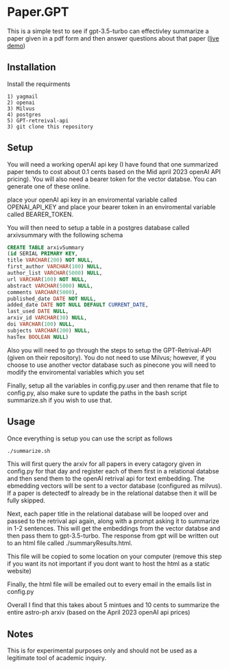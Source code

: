 # Paper.GPT

This is a simple test to see if gpt-3.5-turbo can effectivley summarize a paper
given in a pdf form and then answer questions about that paper (<a href="https://algebrist.ddns.net/~tboudreaux/files/summaryResults.html">live demo</a>)

## Installation
Install the requirments

	1) yagmail
	2) openai
	3) Milvus
	4) postgres
	5) GPT-retreival-api
	3) git clone this repository

## Setup
You will need a working openAI api key (I have found that one summarized paper
tends to cost about 0.1 cents based on the Mid april 2023 openAI API pricing).
You will also need a bearer token for the vector databse. You can generate one
of these online.

place your openAI api key in an enviromental variable called OPENAI_API_KEY
and place your bearer token in an enviromental variable called BEARER_TOKEN.

You will then need to setup a table in a postgres database called arxivsummary
with the following schema

```sql
CREATE TABLE arxivSummary 
(id SERIAL PRIMARY KEY, 
title VARCHAR(200) NOT NULL, 
first_author VARCHAR(100) NULL, 
author_list VARCHAR(5000) NULL, 
url VARCHAR(100) NOT NULL, 
abstract VARCHAR(5000) NULL, 
comments VARCHAR(5000), 
published_date DATE NOT NULL, 
added_date DATE NOT NULL DEFAULT CURRENT_DATE, 
last_used DATE NULL, 
arxiv_id VARCHAR(30) NULL, 
doi VARCHAR(100) NULL, 
subjects VARCHAR(200) NULL, 
hasTex BOOLEAN NULL)
```

Also you will need to go through the steps to setup the GPT-Retrival-API (given
on their repository). You do not need to use Milvus; however, if you choose to
use another vector database such as pinecone you will need to modify the
enviromental variables which you set

Finally, setup all the variables in config.py.user and then rename that file to
config.py, also make sure to update the paths in the bash script summarize.sh
if you wish to use that.

## Usage
Once everything is setup you can use the script as follows

```bash
./summarize.sh
```

This will first query the arxiv for all papers in every catagory given in
config.py for that day and register each of them first in a relational databse
and then send them to the openAI retrival api for text embedding. The ebmedding
vectors will be sent to a vector database (configured as milvus). If a paper is
detectedf to already be in the relational databse then it will be fully
skipped.

Next, each paper title in the relational database will be looped over and
passed to the retrival api again, along with a prompt asking it to summarize in
1-2 sentences. This will get the embeddings from the vector databse and then
pass them to gpt-3.5-turbo. The response from gpt will be written out to an
html file called ./summaryResults.html. 

This file will be copied to some location on your computer (remove this step if
you want its not important if you dont want to host the html as a static
website)

Finally, the html file will be emailed out to every email in the emails list in
config.py

Overall I find that this takes about 5 mintues and 10 cents to summarize the
entire astro-ph arxiv (based on the April 2023 openAI api prices)


## Notes
This is for experimental purposes only and should not be used as a legitimate
tool of academic inquiry.
